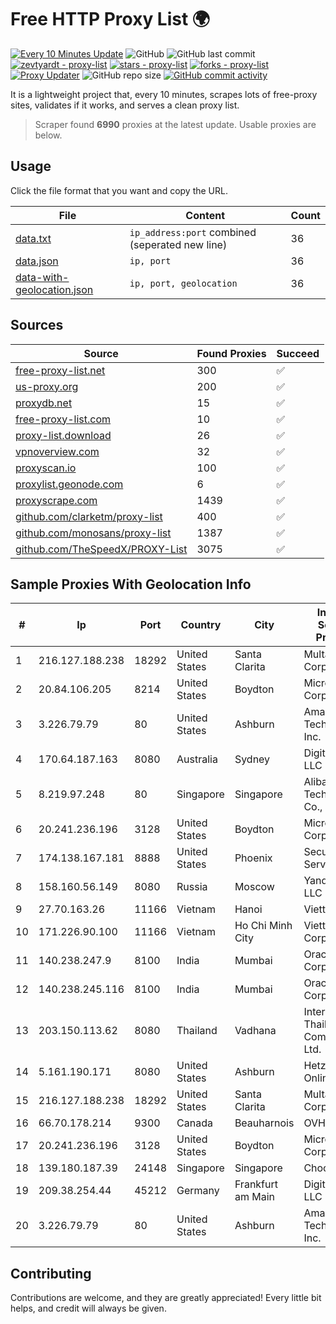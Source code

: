 
# Free HTTP Proxy List 🌍

[![Every 10 Minutes Update](https://github.com/mertguvencli/http-proxy-list/actions/workflows/main.yml/badge.svg?branch=main)](https://github.com/mertguvencli/http-proxy-list/actions/workflows/main.yml)
![GitHub](https://img.shields.io/github/license/mertguvencli/http-proxy-list)
![GitHub last commit](https://img.shields.io/github/last-commit/mertguvencli/http-proxy-list)
[![zevtyardt - proxy-list](https://img.shields.io/static/v1?label=zevtyardt&message=proxy-list&color=blue&logo=github)](https://github.com/zevtyardt/proxy-list "Go to GitHub repo")
[![stars - proxy-list](https://img.shields.io/github/stars/zevtyardt/proxy-list?style=social)](https://github.com/zevtyardt/proxy-list)
[![forks - proxy-list](https://img.shields.io/github/forks/zevtyardt/proxy-list?style=social)](https://github.com/zevtyardt/proxy-list)
[![Proxy Updater](https://github.com/zevtyardt/proxy-list/workflows/Proxy%20Updater/badge.svg)](https://github.com/zevtyardt/proxy-list/actions?query=workflow:"Proxy+Updater")
![GitHub repo size](https://img.shields.io/github/repo-size/zevtyardt/proxy-list)
[![GitHub commit activity](https://img.shields.io/github/commit-activity/m/zevtyardt/proxy-list?logo=commits)](https://github.com/zevtyardt/proxy-list/commits/main)

It is a lightweight project that, every 10 minutes, scrapes lots of free-proxy sites, validates if it works, and serves a clean proxy list.

> Scraper found **6990** proxies at the latest update. Usable proxies are below.

## Usage

Click the file format that you want and copy the URL.

|File|Content|Count|
|----|-------|-----|
|[data.txt](https://raw.githubusercontent.com/mertguvencli/http-proxy-list/main/proxy-list/data.txt)|`ip_address:port` combined (seperated new line)|36|
|[data.json](https://raw.githubusercontent.com/mertguvencli/http-proxy-list/main/proxy-list/data.json)|`ip, port`|36|
|[data-with-geolocation.json](https://raw.githubusercontent.com/mertguvencli/http-proxy-list/main/proxy-list/data-with-geolocation.json)|`ip, port, geolocation`|36|

## Sources

|Source|Found Proxies|Succeed|
|------|-------------|-------|
|[free-proxy-list.net](https://free-proxy-list.net)|300|✅|
|[us-proxy.org](https://www.us-proxy.org)|200|✅|
|[proxydb.net](http://proxydb.net)|15|✅|
|[free-proxy-list.com](https://free-proxy-list.com/?page=&port=&type%5B%5D=http&type%5B%5D=https&up_time=0&search=Search)|10|✅|
|[proxy-list.download](https://www.proxy-list.download/HTTP)|26|✅|
|[vpnoverview.com](https://vpnoverview.com/privacy/anonymous-browsing/free-proxy-servers)|32|✅|
|[proxyscan.io](https://www.proxyscan.io)|100|✅|
|[proxylist.geonode.com](https://proxylist.geonode.com/api/proxy-list?limit=300&page=1&sort_by=lastChecked&sort_type=desc&protocols=http,https)|6|✅|
|[proxyscrape.com](https://api.proxyscrape.com/v2/?request=displayproxies&protocol=http&timeout=10000&country=all&ssl=all&anonymity=all)|1439|✅|
|[github.com/clarketm/proxy-list](https://raw.githubusercontent.com/clarketm/proxy-list/master/proxy-list-raw.txt)|400|✅|
|[github.com/monosans/proxy-list](https://raw.githubusercontent.com/monosans/proxy-list/main/proxies/http.txt)|1387|✅|
|[github.com/TheSpeedX/PROXY-List](https://raw.githubusercontent.com/TheSpeedX/PROXY-List/master/http.txt)|3075|✅|


## Sample Proxies With Geolocation Info

|#|Ip|Port|Country|City|Internet Service Provider|
|-|--|----|-------|----|-------------------------|
|1|216.127.188.238|18292|United States|Santa Clarita|Multacom Corporation|
|2|20.84.106.205|8214|United States|Boydton|Microsoft Corporation|
|3|3.226.79.79|80|United States|Ashburn|Amazon Technologies Inc.|
|4|170.64.187.163|8080|Australia|Sydney|DigitalOcean, LLC|
|5|8.219.97.248|80|Singapore|Singapore|Alibaba (US) Technology Co., Ltd.|
|6|20.241.236.196|3128|United States|Boydton|Microsoft Corporation|
|7|174.138.167.181|8888|United States|Phoenix|Secured Servers LLC|
|8|158.160.56.149|8080|Russia|Moscow|Yandex.Cloud LLC|
|9|27.70.163.26|11166|Vietnam|Hanoi|Viettel Group|
|10|171.226.90.100|11166|Vietnam|Ho Chi Minh City|Viettel Corporation|
|11|140.238.247.9|8100|India|Mumbai|Oracle Corporation|
|12|140.238.245.116|8100|India|Mumbai|Oracle Corporation|
|13|203.150.113.62|8080|Thailand|Vadhana|Internet Thailand Company Ltd.|
|14|5.161.190.171|8080|United States|Ashburn|Hetzner Online GmbH|
|15|216.127.188.238|18292|United States|Santa Clarita|Multacom Corporation|
|16|66.70.178.214|9300|Canada|Beauharnois|OVH SAS|
|17|20.241.236.196|3128|United States|Boydton|Microsoft Corporation|
|18|139.180.187.39|24148|Singapore|Singapore|Choopa|
|19|209.38.254.44|45212|Germany|Frankfurt am Main|DigitalOcean, LLC|
|20|3.226.79.79|80|United States|Ashburn|Amazon Technologies Inc.|



## Contributing

Contributions are welcome, and they are greatly appreciated! Every
little bit helps, and credit will always be given.

